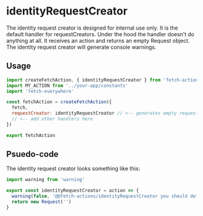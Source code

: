 # identityRequestCreator
The identity request creator is designed for internal use only. It is the default handler for requestCreators. Under the hood the handler doesn't do anything at all. It receives an action and returns an empty Request object. The identity request creator will generate console warnings.

## Usage
```js
import createFetchAction, { identityRequestCreator } from 'fetch-actions'
import MY_ACTION from '../your-app/constants'
import 'fetch-everywhere'

const fetchAction = createFetchAction({
  fetch,
  requestCreator: identityRequestCreator // <-- generates empty requests for every action
  // <-- add other handlers here
})

export fetchAction
```

## Psuedo-code
The identity request creator looks something like this:

```js
import warning from 'warning'

export const identityRequestCreator = action => {
  warning(false, '@@fetch-actions/identityRequestCreator you should define a requestCreator for all actions. The identity fetch handler generates blank requests.')
  return new Request('')
}
```
